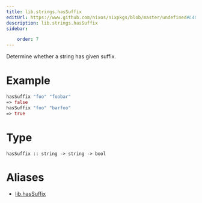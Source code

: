 ```yaml
---
title: lib.strings.hasSuffix
editUrl: https://www.github.com/nixos/nixpkgs/blob/master/undefined#L406C5
description: lib.strings.hasSuffix
sidebar:

    order: 7
---
```


Determine whether a string has given suffix.

# Example

```nix
hasSuffix "foo" "foobar"
=> false
hasSuffix "foo" "barfoo"
=> true
```

# Type

```
hasSuffix :: string -> string -> bool
```


# Aliases

- [lib.hasSuffix](/nix-doc-comments/reference/lib/lib-hassuffix)


